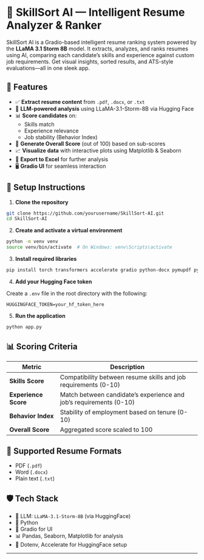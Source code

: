 # 🤖 SkillSort AI — Intelligent Resume Analyzer & Ranker

SkillSort AI is a Gradio-based intelligent resume ranking system powered by the **LLaMA 3.1 Storm 8B** model. It extracts, analyzes, and ranks resumes using AI, comparing each candidate’s skills and experience against custom job requirements. Get visual insights, sorted results, and ATS-style evaluations—all in one sleek app.

## 🚀 Features

- ✅ **Extract resume content** from `.pdf`, `.docx`, or `.txt`
- 🧠 **LLM-powered analysis** using LLaMA-3.1-Storm-8B via Hugging Face
- 📊 **Score candidates** on:
  - Skills match
  - Experience relevance
  - Job stability (Behavior Index)
- 🔢 **Generate Overall Score** (out of 100) based on sub-scores
- 📈 **Visualize data** with interactive plots using Matplotlib & Seaborn
- 💾 **Export to Excel** for further analysis
- 🖥️ **Gradio UI** for seamless interaction

## 🔧 Setup Instructions

1. **Clone the repository**

```bash
git clone https://github.com/yourusername/SkillSort-AI.git
cd SkillSort-AI
```

2. **Create and activate a virtual environment**

```bash
python -m venv venv
source venv/bin/activate  # On Windows: venv\Scripts\activate
```

3. **Install required libraries**

```bash
pip install torch transformers accelerate gradio python-docx pymupdf python-dotenv huggingface_hub matplotlib seaborn pandas openpyxl
```

4. **Add your Hugging Face token**

Create a `.env` file in the root directory with the following:

```
HUGGINGFACE_TOKEN=your_hf_token_here
```

5. **Run the application**

```bash
python app.py
```

## 📊 Scoring Criteria

| Metric             | Description                                                                 |
|--------------------|-----------------------------------------------------------------------------|
| **Skills Score**   | Compatibility between resume skills and job requirements (0-10)            |
| **Experience Score** | Match between candidate’s experience and job’s requirements (0-10)        |
| **Behavior Index** | Stability of employment based on tenure (0-10)                             |
| **Overall Score**  | Aggregated score scaled to 100                                              |

## 📁 Supported Resume Formats

- PDF (`.pdf`)
- Word (`.docx`)
- Plain text (`.txt`)

## 🛡️ Tech Stack

- 🧠 LLM: `LLaMA-3.1-Storm-8B` (via HuggingFace)
- 🐍 Python
- 🎨 Gradio for UI
- 📊 Pandas, Seaborn, Matplotlib for analysis
- 🔐 Dotenv, Accelerate for HuggingFace setup

---

